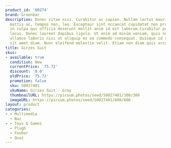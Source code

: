 ```yaml
---
product_id: '00274'
brand: Greenbar
description: Donec vitae nisi. Curabitur ac sapien. Nullam lectus mauris, luctus a,
  mattis ac, tempus non, leo. Excepteur sint occaecat cupidatat non proident, sunt
  in culpa qui officia deserunt mollit anim id est laborum.Curabitur pretium tincidunt
  lacus. Donec laoreet dapibus ligula. Ut enim ad minim veniam, quis nostrud exercitation
  ullamco laboris nisi ut aliquip ex ea commodo consequat. Quisque id risus. Etiam
  sit amet diam. Nunc eleifend molestie velit. Etiam non diam quis arcu egestas commodo.
title: Girzes Suit
skus:
- available: true
  condition: New
  currentPrice: '75.72'
  discount: '0.0'
  oldPrice: '75.72'
  promotion: false
  sku: S0027401
  skuName: Girzes Suit - Gray
  thumbnailURL: https://picsum.photos/seed/S0027401/300/300
  imageURL: https://picsum.photos/seed/S0027401/600/600
layout: product
categories:
- - Multimedia
  - Baz
- - Toys & Games
  - Plugh
  - Foobar
  - Quuz
---
```


